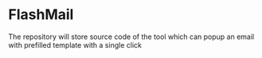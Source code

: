 # FlashMail
The repository will store source code of the tool which can popup an email with prefilled template with a single click
